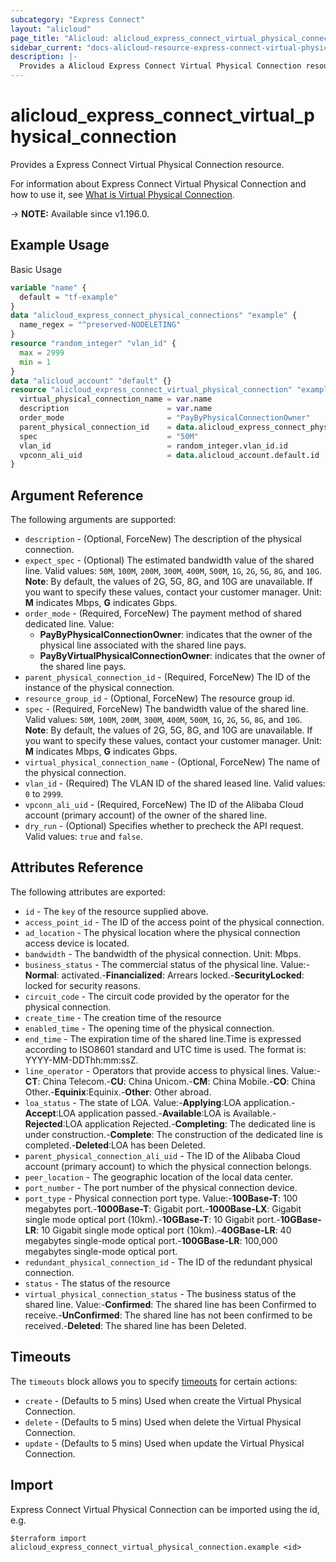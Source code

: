 ```yaml
---
subcategory: "Express Connect"
layout: "alicloud"
page_title: "Alicloud: alicloud_express_connect_virtual_physical_connection"
sidebar_current: "docs-alicloud-resource-express-connect-virtual-physical-connection"
description: |-
  Provides a Alicloud Express Connect Virtual Physical Connection resource.
---
```


# alicloud_express_connect_virtual_physical_connection

Provides a Express Connect Virtual Physical Connection resource.

For information about Express Connect Virtual Physical Connection and how to use it, see [What is Virtual Physical Connection](https://www.alibabacloud.com/help/en/express-connect/latest/createvirtualphysicalconnection#doc-api-Vpc-CreateVirtualPhysicalConnection).

-> **NOTE:** Available since v1.196.0.

## Example Usage

Basic Usage

```terraform
variable "name" {
  default = "tf-example"
}
data "alicloud_express_connect_physical_connections" "example" {
  name_regex = "^preserved-NODELETING"
}
resource "random_integer" "vlan_id" {
  max = 2999
  min = 1
}
data "alicloud_account" "default" {}
resource "alicloud_express_connect_virtual_physical_connection" "example" {
  virtual_physical_connection_name = var.name
  description                      = var.name
  order_mode                       = "PayByPhysicalConnectionOwner"
  parent_physical_connection_id    = data.alicloud_express_connect_physical_connections.example.ids.0
  spec                             = "50M"
  vlan_id                          = random_integer.vlan_id.id
  vpconn_ali_uid                   = data.alicloud_account.default.id
}
```

## Argument Reference

The following arguments are supported:
* `description` - (Optional, ForceNew) The description of the physical connection.
* `expect_spec` - (Optional) The estimated bandwidth value of the shared line. Valid values: `50M`, `100M`, `200M`, `300M`, `400M`, `500M`, `1G`, `2G`, `5G`, `8G`, and `10G`. **Note**: By default, the values of 2G, 5G, 8G, and 10G are unavailable. If you want to specify these values, contact your customer manager. Unit: **M** indicates Mbps, **G** indicates Gbps.
* `order_mode` - (Required, ForceNew) The payment method of shared dedicated line. Value:
  - **PayByPhysicalConnectionOwner**: indicates that the owner of the physical line associated with the shared line pays.
  - **PayByVirtualPhysicalConnectionOwner**: indicates that the owner of the shared line pays.
* `parent_physical_connection_id` - (Required, ForceNew) The ID of the instance of the physical connection.
* `resource_group_id` - (Optional, ForceNew) The resource group id.
* `spec` - (Required, ForceNew) The bandwidth value of the shared line. Valid values: `50M`, `100M`, `200M`, `300M`, `400M`, `500M`, `1G`, `2G`, `5G`, `8G`, and `10G`. **Note**: By default, the values of 2G, 5G, 8G, and 10G are unavailable. If you want to specify these values, contact your customer manager. Unit: **M** indicates Mbps, **G** indicates Gbps.
* `virtual_physical_connection_name` - (Optional, ForceNew) The name of the physical connection.
* `vlan_id` - (Required) The VLAN ID of the shared leased line. Valid values: `0` to `2999`.
* `vpconn_ali_uid` - (Required, ForceNew) The ID of the Alibaba Cloud account (primary account) of the owner of the shared line.
* `dry_run` - (Optional) Specifies whether to precheck the API request. Valid values: `true` and `false`.


## Attributes Reference

The following attributes are exported:
* `id` - The `key` of the resource supplied above.
* `access_point_id` - The ID of the access point of the physical connection.
* `ad_location` - The physical location where the physical connection access device is located.
* `bandwidth` - The bandwidth of the physical connection. Unit: Mbps.
* `business_status` - The commercial status of the physical line. Value:-**Normal**: activated.-**Financialized**: Arrears locked.-**SecurityLocked**: locked for security reasons.
* `circuit_code` - The circuit code provided by the operator for the physical connection.
* `create_time` - The creation time of the resource
* `enabled_time` - The opening time of the physical connection.
* `end_time` - The expiration time of the shared line.Time is expressed according to ISO8601 standard and UTC time is used. The format is: YYYY-MM-DDThh:mm:ssZ.
* `line_operator` - Operators that provide access to physical lines. Value:-**CT**: China Telecom.-**CU**: China Unicom.-**CM**: China Mobile.-**CO**: China Other.-**Equinix**:Equinix.-**Other**: Other abroad.
* `loa_status` - The state of LOA. Value:-**Applying**:LOA application.-**Accept**:LOA application passed.-**Available**:LOA is Available.-**Rejected**:LOA application Rejected.-**Completing**: The dedicated line is under construction.-**Complete**: The construction of the dedicated line is completed.-**Deleted**:LOA has been Deleted.
* `parent_physical_connection_ali_uid` - The ID of the Alibaba Cloud account (primary account) to which the physical connection belongs.
* `peer_location` - The geographic location of the local data center.
* `port_number` - The port number of the physical connection device.
* `port_type` - Physical connection port type. Value:-**100Base-T**: 100 megabytes port.-**1000Base-T**: Gigabit port.-**1000Base-LX**: Gigabit single mode optical port (10km).-**10GBase-T**: 10 Gigabit port.-**10GBase-LR**: 10 Gigabit single mode optical port (10km).-**40GBase-LR**: 40 megabytes single-mode optical port.-**100GBase-LR**: 100,000 megabytes single-mode optical port.
* `redundant_physical_connection_id` - The ID of the redundant physical connection.
* `status` - The status of the resource
* `virtual_physical_connection_status` - The business status of the shared line. Value:-**Confirmed**: The shared line has been Confirmed to receive.-**UnConfirmed**: The shared line has not been confirmed to be received.-**Deleted**: The shared line has been Deleted.

## Timeouts

The `timeouts` block allows you to specify [timeouts](https://www.terraform.io/docs/configuration-0-11/resources.html#timeouts) for certain actions:
* `create` - (Defaults to 5 mins) Used when create the Virtual Physical Connection.
* `delete` - (Defaults to 5 mins) Used when delete the Virtual Physical Connection.
* `update` - (Defaults to 5 mins) Used when update the Virtual Physical Connection.

## Import

Express Connect Virtual Physical Connection can be imported using the id, e.g.

```shell
$terraform import alicloud_express_connect_virtual_physical_connection.example <id>
```